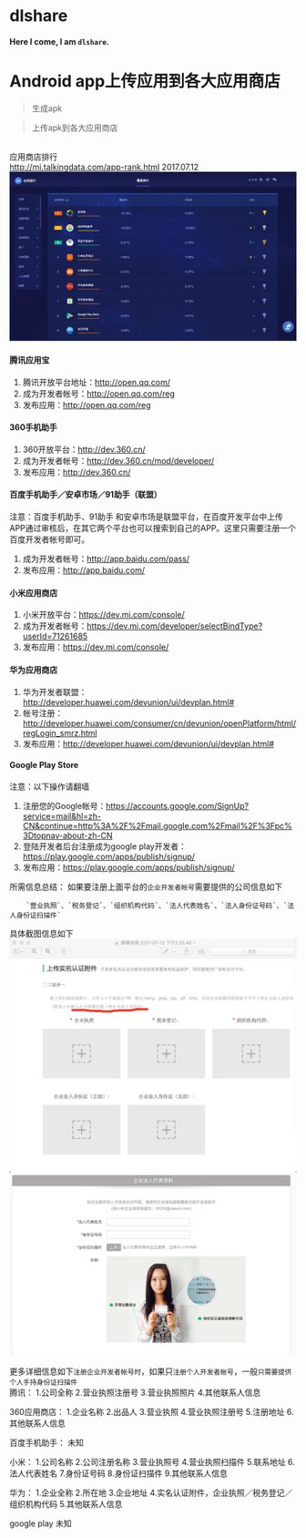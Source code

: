 # dlshare
#### Here I come, I am `dlshare`.
Android app上传应用到各大应用商店
=======
> 生成apk

> 上传apk到各大应用商店

<br>应用商店排行<br>
http://mi.talkingdata.com/app-rank.html
2017.07.12
![image](https://github.com/dlshare/dlshare/blob/master/screenshot/third_party_android_app_store.png)
#### 腾讯应用宝
1. 腾讯开放平台地址：http://open.qq.com/﻿
2. 成为开发者帐号：http://open.qq.com/reg
3. 发布应用：http://open.qq.com/reg
#### 360手机助手
1. 360开放平台：http://dev.360.cn/
2. 成为开发者帐号：http://dev.360.cn/mod/developer/
3. 发布应用：http://dev.360.cn/
#### 百度手机助手／安卓市场／91助手（联盟）
注意：百度手机助手、91助手 和安卓市场是联盟平台，在百度开发平台中上传APP通过审核后，在其它两个平台也可以搜索到自己的APP。这里只需要注册一个百度开发者帐号即可。
1. 成为开发者帐号：http://app.baidu.com/pass/
2. 发布应用：http://app.baidu.com/
#### 小米应用商店
1. 小米开放平台：https://dev.mi.com/console/
2. 成为开发者帐号：https://dev.mi.com/developer/selectBindType?userId=71261685
3. 发布应用：https://dev.mi.com/console/
#### 华为应用商店
1. 华为开发者联盟：http://developer.huawei.com/devunion/ui/devplan.html#
2. 帐号注册：http://developer.huawei.com/consumer/cn/devunion/openPlatform/html/regLogin_smrz.html
3. 发布应用：http://developer.huawei.com/devunion/ui/devplan.html#
#### Google Play Store
注意：以下操作请翻墙
1. 注册您的Google帐号：https://accounts.google.com/SignUp?service=mail&hl=zh-CN&continue=http%3A%2F%2Fmail.google.com%2Fmail%2F%3Fpc%3Dtopnav-about-zh-CN
2. 登陆开发者后台注册成为google play开发者：https://play.google.com/apps/publish/signup/
3. 发布应用：https://play.google.com/apps/publish/signup/
 
所需信息总结：
如果要注册上面平台的`企业开发者帐号`需要提供的公司信息如下<br>
        
        `营业执照`、`税务登记`、`组织机构代码`、`法人代表姓名`、`法人身份证号码`、`法人身份证扫描件`
        
具体截图信息如下
![image](https://github.com/dlshare/dlshare/blob/master/screenshot/huawei.png)
![image](https://github.com/dlshare/dlshare/blob/master/screenshot/xiaomi.png)

更多详细信息如下`注册企业开发者帐号时`，如果只`注册个人开发者帐号`，一般`只需要提供个人手持身份证扫描件`<br>
 腾讯：
 1.公司全称
 2.营业执照注册号
 3.营业执照照片
 4.其他联系人信息
 
 360应用商店：
 1.企业名称
 2.出品人
 3.营业执照
 4.营业执照注册号
 5.注册地址
 6.其他联系人信息
 
 百度手机助手：
 未知
 
 小米：
 1.公司名称
 2.公司注册名称
 3.营业执照号
 4.营业执照扫描件
 5.联系地址
 6.法人代表姓名
 7.身份证号码
 8.身份证扫描件
 9.其他联系人信息
 
 华为：
 1.企业全称
 2.所在地
 3.企业地址
 4.实名认证附件，企业执照／税务登记／组织机构代码
 5.其他联系人信息
 
 google play
 未知
 
 